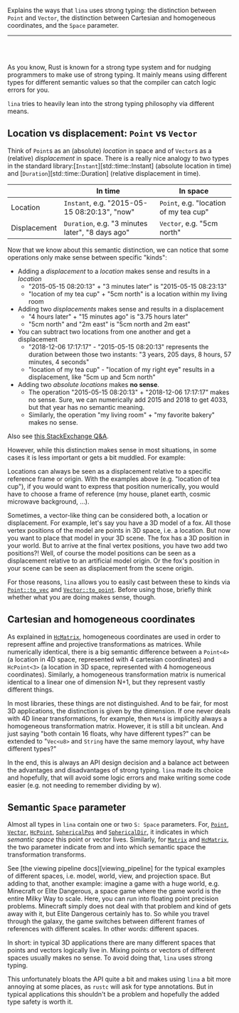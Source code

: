 Explains the ways that `lina` uses strong typing: the distinction between
`Point` and `Vector`, the distinction between Cartesian and homogeneous
coordinates, and the `Space` parameter.

---

<br>
<br>

As you know, Rust is known for a strong type system and for nudging programmers
to make use of strong typing. It mainly means using different types for
different semantic values so that the compiler can catch logic errors for you.

`lina` tries to heavily lean into the strong typing philosophy via different
means.


## Location vs displacement: `Point` vs `Vector`

Think of `Point`s as an (absolute) *location* in space and of `Vector`s as a
(relative) *displacement* in space. There is a really nice analogy to two types
in the standard library:[`Instant`][std::time::Instant] (absolute location in
time) and [`Duration`][std::time::Duration] (relative displacement in time).

|   | In time | In space |
| - | ------- | -------- |
| Location | `Instant`, e.g. "2015-05-15 08:20:13", "now" | `Point`, e.g. "location of my tea cup" |
| Displacement | `Duration`, e.g. "3 minutes later", "8 days ago" | `Vector`, e.g. "5cm north" |

Now that we know about this semantic distinction, we can notice that some
operations only make sense between specific "kinds":

- Adding a *displacement* to a *location* makes sense and results in a *location*
    - "2015-05-15 08:20:13" + "3 minutes later" is "2015-05-15 08:23:13"
    - "location of my tea cup" + "5cm north" is a location within my living room
- Adding two *displacements* makes sense and results in a displacement
    - "4 hours later" + "15 minutes ago" is "3.75 hours later"
    - "5cm north" and "2m east" is "5cm north and 2m east"
- You can subtract two locations from one another and get a displacement
    - "2018-12-06 17:17:17" - "2015-05-15 08:20:13" represents the duration between
      those two instants: "3 years, 205 days, 8 hours, 57 minutes, 4 seconds"
    - "location of my tea cup" - "location of my right eye" results in a
       displacement, like "5cm up and 5cm north"
- Adding two *absolute locations* makes **no sense**.
    - The operation "2015-05-15 08:20:13" + "2018-12-06 17:17:17" makes no
      sense. Sure, we can numerically add 2015 and 2018 to get 4033, but that
      year has no semantic meaning.
    - Similarly, the operation "my living room" + "my favorite bakery" makes no sense.


Also see [this StackExchange Q&A](https://math.stackexchange.com/q/645672/340615).

However, while this distinction makes sense in most situations, in some cases it is less
important or gets a bit muddled. For example:

Locations can always be seen as a displacement relative to a specific reference
frame or origin. With the examples above (e.g. "location of tea cup"), if you
would want to express that position numerically, you would have to choose a
frame of reference (my house, planet earth, cosmic microwave background, ...).

Sometimes, a vector-like thing can be considered both, a location or
displacement. For example, let's say you have a 3D model of a fox. All those
vertex positions of the model are points in 3D space, i.e. a location. But now
you want to place that model in your 3D scene. The fox has a 3D position in
your world. But to arrive at the final vertex positions, you have two add two
positions?! Well, of course the model positions can be seen as a displacement
relative to an artificial model origin. Or the fox's position in your scene can
be seen as displacement from the scene origin.

For those reasons, `lina` allows you to easily cast between these to kinds via
[`Point::to_vec`] and [`Vector::to_point`]. Before using those, briefly think
whether what you are doing makes sense, though.


## Cartesian and homogeneous coordinates

As explained in [`HcMatrix`], homogeneous coordinates are used in order to
represent affine and projective transformations as matrices. While numerically
identical, there is a big semantic difference between a `Point<4>` (a location
in 4D space, represented with 4 cartesian coordinates) and `HcPoint<3>`
(a location in 3D space, represented with 4 homogeneous coordinates).
Similarly, a homogeneous transformation matrix is numerical identical to a
linear one of dimension N+1, but they represent vastly different things.

In most libraries, these things are not distinguished. And to be fair, for most
3D applications, the distinction is given by the dimension. If one never deals
with 4D linear transformations, for example, then `Mat4` is implicitly always a
homogeneous transformation matrix. However, it is still a bit unclean. And just
saying "both contain 16 floats, why have different types?" can be extended
to "`Vec<u8>` and `String` have the same memory layout, why have different
types?"

In the end, this is always an API design decision and a balance act between the
advantages and disadvantages of strong typing. `lina` made its choice and
hopefully, that will avoid some logic errors and make writing some code easier
(e.g. not needing to remember dividing by w).


## Semantic `Space` parameter

Almost all types in `lina` contain one or two `S: Space` parameters. For,
[`Point`], [`Vector`], [`HcPoint`], [`SphericalPos`] and
[`SphericalDir`], it indicates in which *semantic space* this point or
vector lives. Similarly, for [`Matrix`] and [`HcMatrix`], the two parameter
indicate from and into which semantic space the transformation transforms.

See [the viewing pipeline docs][viewing_pipeline] for the typical examples of
different spaces, i.e. model, world, view, and projection space. But adding to
that, another example: imagine a game with a huge world, e.g. Minecraft or
Elite Dangerous, a space game where the game world is the entire Milky Way to
scale. Here, you can run into floating point precision problems. Minecraft
simply does not deal with that problem and kind of gets away with it, but Elite
Dangerous certainly has to. So while you travel through the galaxy, the game
switches between different frames of references with different scales. In other
words: different spaces.

In short: in typical 3D applications there are many different spaces that points
and vectors logically live in. Mixing points or vectors of different spaces
usually makes no sense. To avoid doing that, `lina` uses strong typing.

This unfortunately bloats the API quite a bit and makes using `lina` a bit more
annoying at some places, as `rustc` will ask for type annotations. But in
typical applications this shouldn't be a problem and hopefully the added type
safety is worth it.



[`Matrix`]: crate::Matrix
[`HcMatrix`]: crate::HcMatrix
[`Point`]: crate::Point
[`Vector`]: crate::Vector
[`HcPoint`]: crate::HcPoint
[`SphericalPos`]: crate::SphericalPos
[`SphericalDir`]: crate::SphericalDir
[`Vector::to_point`]: crate::Vector::to_point
[`Point::to_vec`]: crate::Point::to_vec
